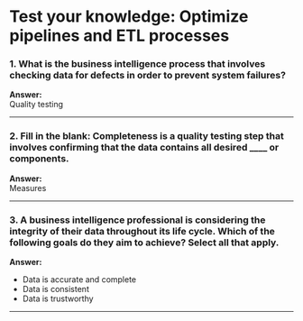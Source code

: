 # Test your knowledge: Optimize pipelines and ETL processes

### 1. What is the business intelligence process that involves checking data for defects in order to prevent system failures?  
**Answer:**  
Quality testing

---

### 2. Fill in the blank: Completeness is a quality testing step that involves confirming that the data contains all desired ____ or components.  
**Answer:**  
Measures

---

### 3. A business intelligence professional is considering the integrity of their data throughout its life cycle. Which of the following goals do they aim to achieve? Select all that apply.  
**Answer:**  
- Data is accurate and complete  
- Data is consistent  
- Data is trustworthy  

---
